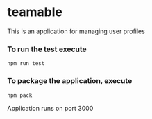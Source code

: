 # teamable
This is an application for managing user profiles

### To run the test execute

    npm run test

### To package the application, execute

    npm pack
    
Application runs on port 3000
